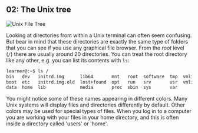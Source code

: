 ## 02: The Unix tree

![Unix File Tree](../static/img/Org_Chart_Cacoo_Linux_Tree_John-CC-BY-SA-Tr3quart1sta.png)

Looking at directories from within a Unix terminal can often seem confusing. But bear in mind that these directories are exactly the same type of folders that you can see if you use any graphical file browser. From the *root* level (`/`) there are usually around 20 directories. You can treat the root directory like any other, e.g. you can list its contents with `ls`:

```bash
learner@:~$ ls /
bin   dev   initrd.img      lib64       mnt   root  software  tmp  vmlinuz
boot  etc   initrd.img.old  lost+found  opt   run   srv       usr  vmlinuz.old
data  home  lib             media       proc  sbin  sys       var
```

You might notice some of these names appearing in different colors. Many Unix systems will display files and directories differently by default. Other colors may be used for special types of files. When you log in to a computer you are working with your files in your home directory, and this is often inside a directory called 'users' or 'home'.
